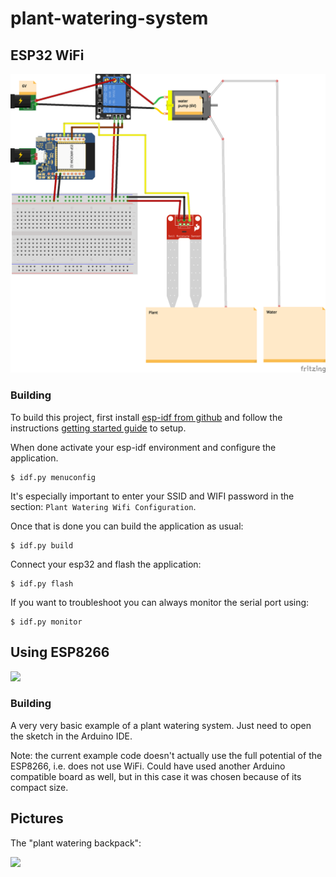 # plant-watering-system

## ESP32 WiFi

<img src="esp32-wifi/plant-watering-system_bb.png" width="800">

### Building

To build this project, first install [esp-idf from
github](https://github.com/espressif/esp-idf/) and follow the
instructions [getting started
guide](https://docs.espressif.com/projects/esp-idf/en/stable/esp32/get-started/)
to setup.

When done activate your esp-idf environment and configure the application.

```
$ idf.py menuconfig
````

It's especially important to enter your SSID and WIFI password in the
section: `Plant Watering Wifi Configuration`.

Once that is done you can build the application as usual:
```
$ idf.py build
```

Connect your esp32 and flash the application:
```
$ idf.py flash
```

If you want to troubleshoot you can always monitor the serial port using: 
```
$ idf.py monitor
```

## Using ESP8266

<img src="esp8266/plant-watering-system_bb.png" width="800">

### Building

A very very basic example of a plant watering system. Just need to open the sketch in the Arduino IDE. 

Note: the current example code doesn't actually use the full potential of the ESP8266, i.e. does not use WiFi. Could have used another Arduino compatible board as well, but in this case it was chosen because of its compact size. 

## Pictures

The "plant watering backpack":

<img src="esp8266/pics/IMG_0470.png" width="600">
